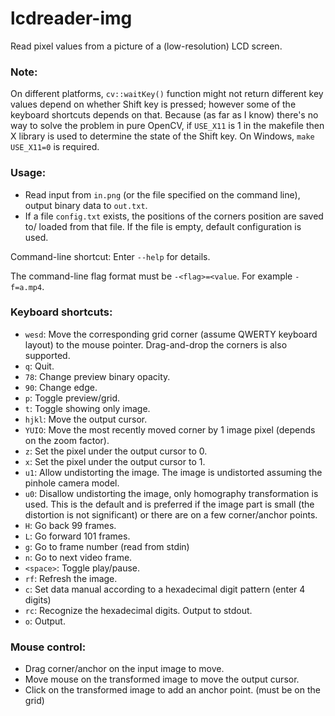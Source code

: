# lcdreader-img

Read pixel values from a picture of a (low-resolution) LCD screen.

### Note:

On different platforms, `cv::waitKey()` function might not return different key values
depend on whether Shift key is pressed; however some of the keyboard shortcuts depends on that.
Because (as far as I know) there's no way to solve the problem in pure OpenCV,
if `USE_X11` is 1 in the makefile then X library is used to determine the state of the Shift key.
On Windows, `make USE_X11=0` is required.

### Usage:
* Read input from `in.png` (or the file specified on the command line),
  output binary data to `out.txt`.
* If a file `config.txt` exists, the positions of the corners position are saved to/
  loaded from that file. If the file is empty, default configuration is used.

Command-line shortcut: Enter `--help` for details.

The command-line flag format must be `-<flag>=<value`. For example `-f=a.mp4`.

### Keyboard shortcuts:

* `wesd`: Move the corresponding grid corner (assume QWERTY keyboard layout) to the
  mouse pointer. Drag-and-drop the corners is also supported.
* `q`: Quit.
* `78`: Change preview binary opacity.
* `90`: Change edge.
* `p`: Toggle preview/grid.
* `t`: Toggle showing only image.
* `hjkl`: Move the output cursor.
* `YUIO`: Move the most recently moved corner by 1 image pixel (depends on the zoom factor).
* `z`: Set the pixel under the output cursor to 0.
* `x`: Set the pixel under the output cursor to 1.
* `u1`: Allow undistorting the image. The image is undistorted assuming the pinhole camera model.
* `u0`: Disallow undistorting the image, only homography transformation is used. This is the default and is preferred if the image part is small (the distortion is not significant) or there are on a few corner/anchor points.
* `H`: Go back 99 frames.
* `L`: Go forward 101 frames.
* `g`: Go to frame number (read from stdin)
* `n`: Go to next video frame.
* `<space>`: Toggle play/pause.
* `rf`: Refresh the image.
* `c`: Set data manual according to a hexadecimal digit pattern (enter 4 digits)
* `rc`: Recognize the hexadecimal digits. Output to stdout.
* `o`: Output.

### Mouse control:

* Drag corner/anchor on the input image to move.
* Move mouse on the transformed image to move the output cursor.
* Click on the transformed image to add an anchor point. (must be on the grid)
